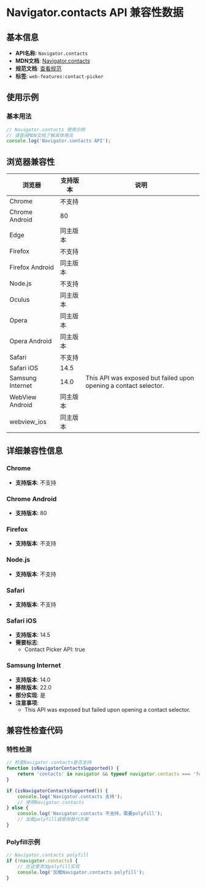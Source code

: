# Navigator.contacts API 兼容性数据

## 基本信息

- **API名称**: `Navigator.contacts`
- **MDN文档**: [Navigator.contacts](https://developer.mozilla.org/docs/Web/API/Navigator/contacts)
- **规范文档**: [查看规范](https://w3c.github.io/contact-picker/#dom-navigator-contacts)
- **标签**: `web-features:contact-picker`

## 使用示例

### 基本用法

```javascript
// Navigator.contacts 使用示例
// 请查阅MDN文档了解具体用法
console.log('Navigator.contacts API');
```

## 浏览器兼容性

| 浏览器 | 支持版本 | 说明 |
|--------|----------|------|
| Chrome | 不支持 |  |
| Chrome Android | 80 |  |
| Edge | 同主版本 |  |
| Firefox | 不支持 |  |
| Firefox Android | 同主版本 |  |
| Node.js | 不支持 |  |
| Oculus | 同主版本 |  |
| Opera | 同主版本 |  |
| Opera Android | 同主版本 |  |
| Safari | 不支持 |  |
| Safari iOS | 14.5 |  |
| Samsung Internet | 14.0 | This API was exposed but failed upon opening a contact selector. |
| WebView Android | 同主版本 |  |
| webview_ios | 同主版本 |  |

## 详细兼容性信息

### Chrome

- **支持版本**: 不支持

### Chrome Android

- **支持版本**: 80

### Firefox

- **支持版本**: 不支持

### Node.js

- **支持版本**: 不支持

### Safari

- **支持版本**: 不支持

### Safari iOS

- **支持版本**: 14.5
- **需要标志**: 
  - Contact Picker API: true

### Samsung Internet

- **支持版本**: 14.0
- **移除版本**: 22.0
- **部分实现**: 是
- **注意事项**:
  - This API was exposed but failed upon opening a contact selector.

## 兼容性检查代码

### 特性检测

```javascript
// 检查Navigator.contacts是否支持
function isNavigatorContactsSupported() {
    return 'contacts' in navigator && typeof navigator.contacts === 'function';
}

if (isNavigatorContactsSupported()) {
    console.log('Navigator.contacts 支持');
    // 使用Navigator.contacts
} else {
    console.log('Navigator.contacts 不支持，需要polyfill');
    // 加载polyfill或使用替代方案
}
```

### Polyfill示例

```javascript
// Navigator.contacts polyfill
if (!navigator.contacts) {
    // 在这里添加polyfill实现
    console.log('加载Navigator.contacts polyfill');
}
```

